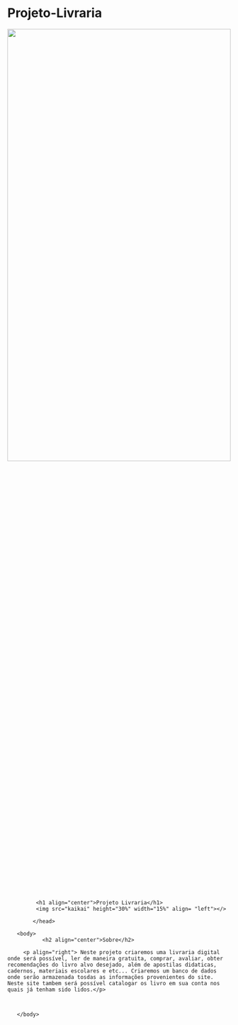 # Projeto-Livraria

<html>
<meta charset="utf-8">
      <head>
             <img src="lalai" height="50%" width="100%"></>
            
             <h1 align="center">Projeto Livraria</h1>
             <img src="kaikai" height="30%" width="15%" align= "left"></>
             
            </head>
     
       <body>
               <h2 align="center">Sobre</h2>

         <p align="right"> Neste projeto criaremos uma livraria digital onde será possível, ler de maneira gratuita, comprar, avaliar, obter recomendações do livro alvo desejado, além de apostilas didaticas, cadernos, materiais escolares e etc... Criaremos um banco de dados onde serão armazenada tosdas as informações provenientes do site. Neste site tambem será possível catalogar os livro em sua conta nos quais já tenham sido lidos.</p> 

               

       </body>
</html>

